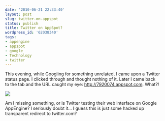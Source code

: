 ```yaml
---
date: '2010-06-21 22:33:40'
layout: post
slug: twitter-on-appspot
status: publish
title: Twitter on AppSpot?
wordpress_id: '62038340'
tags:
- appengine
- appspot
- google
- Technology
- twitter
---
```


This evening, while Googling for something unrelated, I came upon a Twitter status page. I clicked through and thought nothing of it. Later I came back to the tab and the URL caught my eye: http://7920074.appspot.com. What?!

[![](http://timk.co.za/wp-content/uploads/2010/06/Screen-shot-2010-06-21-at-10.27.14-PM-300x156.png)](http://timk.co.za/wp-content/uploads/2010/06/Screen-shot-2010-06-21-at-10.27.14-PM.png)

Am I missing something, or is Twitter testing their web interface on Google AppEngine? I seriously doubt it... I guess this is just some hacked up transparent redirect to twitter.com?
